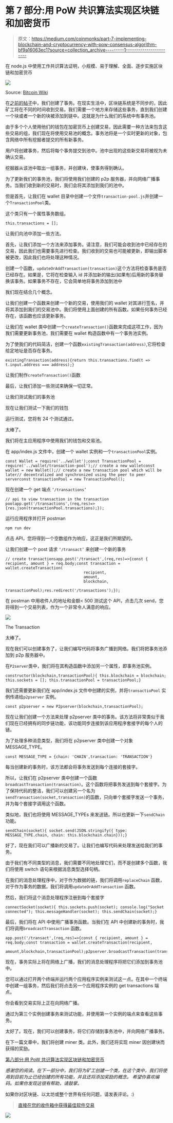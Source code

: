 # 第 7 部分:用 PoW 共识算法实现区块链和加密货币

> 原文：<https://medium.com/coinmonks/part-7-implementing-blockchain-and-cryptocurrency-with-pow-consensus-algorithm-bf9a16063ec1?source=collection_archive---------1----------------------->

在 node.js 中使用工作共识算法证明，小规模、易于理解、全面、逐步实施区块链和加密货币

![](img/ca1a2e2c4224dbbeb2b00eaca6e45a01.png)

Source: [Bitcoin Wiki](https://en.bitcoinwiki.org/wiki/Proof-of-work)

在[之前的帖子](/coinmonks/part-6-implementing-blockchain-and-cryptocurrency-with-pow-consensus-algorithm-87b274e86ce4)中，我们创建了事务。在现实生活中，区块链系统是不同步的，因此矿工将在不同的时间收到交易。我们需要一个地方来存储这些事务，直到我们创建一个块或者一个新的块被添加到链中。这就是为什么我们的系统中有事务池。

由于多个个人使用他们的钱包在加密货币上创建交易，因此需要一种方法来包含这些交易的组，我们现在将使用交易池的概念。事务池将是一个实时更新的对象，包含网络中所有挖掘者提交的所有新事务。

用户将创建事务，然后将每个事务提交到池中。池中出现的这些新交易将被视为未确认交易。

挖掘器从该池中取出一组事务，并创建块，使事务得到确认。

为了更新我们的事务池，我们将使用我们创建的 p2p 服务器，并向网络广播事务。当我们收到新的交易时，我们会将其添加到我们的池中。

但是首先，让我们在 wallet 目录中创建一个文件`transaction-pool.js`并创建一个`TransactionPool`类。

这个类只有一个属性事务数组。

```
this.transactions = [];
```

让我们向池中添加一些方法。

首先，让我们添加一个方法来添加事务。请注意，我们可能会收到池中已经存在的交易，因此我们也需要事先进行检查。我们收到的交易也可能被更新，即输出脚本被更改，因此我们也将处理这种情况。

创建一个函数，`updateOrAddTransaction(transaction)`这个方法将检查事务是否已经存在。如果是，它将在检查输入 id 并添加新的输出(如果有)后用新的事务替换该事务。如果事务不存在，它会简单地将事务添加到池中

我们现在结合几个概念。

让我们创建一个函数来创建一个新的交易，使用我们的 wallet 对其进行签名，并将其添加到我们的交易池中。我们将使用上面创建的所有函数。如果任何事务已经存在，该函数也应该更新事务。

让我们在 wallet 类中创建一个`createTransaction()`函数来完成这项工作，因为我们需要更新事务池，我们需要在 wallet 构造函数中有一个事务池实例。

为了使我们的代码简洁，创建一个函数`existingTransaction(address)`,它将检查给定地址是否存在事务。

```
existingTransaction(address){return this.transactions.find(t => t.input.address === address);}
```

让我们制作`createTransaction()`函数

最后，让我们添加一些测试来确保一切正常。

让我们测试我们的事务池

现在让我们测试一下我们的钱包

运行测试，您将有 24 个测试通过。

太棒了。

我们将在主应用程序中使用我们的钱包和交易池。

在 app/index.js 文件中，创建一个 wallet 实例和一个`transactionPool`实例。

```
const Wallet = require('../wallet');const TransactionPool = require('../wallet/transaction-pool');// create a new walletconst wallet = new Wallet();// create a new transaction pool which will be later// decentralized and synchronized using the peer to peer serverconst transactionPool = new TransactionPool();
```

现在创建一个 get 端点 `‘/transactions’`

```
// api to view transaction in the transaction poolapp.get('/transactions',(req,res)=>{res.json(transactionPool.transactions);});
```

运行应用程序并打开 postman

```
npm run dev
```

点击 API，您将得到一个空数组作为响应，这正是我们所期望的。

让我们创建一个 post 请求 `‘/transact’` 来创建一个新的事务

```
// create transactionsapp.post('/transact',(req,res)=>{const { recipient, amount } = req.body;const transaction = wallet.createTransaction(
                                  recipient,
                                  amount,
                                  blockchain,
                                  transactionPool);res.redirect('/transactions');});
```

在 postman 中用收件人的地址和金额< 500 测试这个 API，点击几次 send，您将得到一个交易列表，作为一个非常令人满意的响应。

![](img/e58a0ba2ca40d4da20adb1064e6a5fe2.png)

The Transaction

太棒了。

现在我们可以创建事务了，让我们编写代码将事务广播到网络。我们将把事务池添加到 p2p 服务器中。

在`P2server`类中，我们将在其构造函数中添加另一个属性，即事务池实例。

```
constructor(blockchain,transactionPool){ this.blockchain = blockchain; this.sockets = []; this.transactionPool = transactionPool;}
```

我们还需要更新我们在 app/index.js 文件中创建的实例，并将`transactioPool` 实例传递给`p2pserver` 实例。

```
const p2pserver = new P2pserver(blockchain,transactionPool);
```

现在让我们创建一个方法来处理 p2pserver 类中的事务。该方法将非常类似于我们现在已经拥有的同步链功能，该功能同步连接到该应用程序套接字的每个人的链。

为了处理多种消息类型，我们将在 p2pserver 类中创建一个对象 MESSAGE_TYPE。

```
const MESSAGE_TYPE = {chain: 'CHAIN',transaction: 'TRANSACTION'}
```

每当创建新的事务时，该方法都会将事务发送到每个连接的套接字。

所以，让我们在 p2pserver 类中创建一个函数`broadcastTransaction(transaction)`。这个函数将把事务发送到每个套接字。为了保持代码的整洁，我们可以创建另一个名为`sendTransaction(socket,transaction)`的函数，只向单个套接字发送一个事务，并为每个套接字调用这个函数。

类似地，我们也将使用 MESSAGE_TYPEs 来发送链。所以也更新一下`sendChain` 功能。

```
sendChain(socket){ socket.send(JSON.stringify({ type: MESSAGE_TYPE.chain, chain: this.blockchain.chain}));}
```

好了，现在我们可以广播新的交易了。让我们也编写代码来处理发送给我们的事务。

由于我们有不同类型的消息，我们需要不同地处理它们，而不是创建多个函数，我们将使用 switch 语句来根据消息类型选择句柄。

在我们的消息处理程序中，对于作为数据的链，我们将调用`replaceChain` 函数，对于作为事务的数据，我们将调用`updateOrAddTransaction` 函数。

然后，我们将这个消息处理程序注册到每个套接字

```
connectSocket(socket){ this.sockets.push(socket); console.log("Socket connected"); this.messageHandler(socket); this.sendChain(socket);}
```

最后，我们将在 API 中使用广播事务函数。当我们在 API 中创建新的事务时，我们将调用`broadcastTransaction` 函数。

```
app.post('/transact',(req,res)=>{const { recipient, amount } = req.body;const transaction = wallet.createTransaction(recipient,
            amount,blockchain,transactionPool);p2pserver.broadcastTransaction(transaction);res.redirect('/transactions');});
```

现在，事务实际上将在网络上广播，我们的消息处理程序将把它们添加到事务池中。

您可以通过打开两个终端并运行两个应用程序实例来测试这一点。在其中一个终端中创建一组事务，然后我们将点击另一个应用程序实例的 get transactions 端点。

你会看到交易实际上正在向网络广播。

通过为第三个实例创建事务来测试功能，并使用第一个实例的端点来查看这些事务。

太好了。现在，我们可以创建事务，将它们存储到事务池中，并向网络广播事务。

在下一篇文章中，我们将创建 miner 类。此外，我们还将实现 miner 因创建块而获得的奖励。

[第八部分:用 PoW 共识算法实现区块链和加密货币](/coinmonks/part-8-implementing-blockchain-and-cryptocurrency-with-pow-consensus-algorithm-74e839158f1b)

*感谢您的阅读。在下一部分中，我们将为矿工创建一个类，在这个类中，我们将使用到目前为止已经创建的所有功能，并且还将添加奖励的概念。* *希望你喜欢编码。如果你发现这很有帮助，请鼓掌。*

如果你对区块链、以太坊或整个世界有任何问题，请发表评论。:)

> [直接在您的收件箱中获得最佳软件交易](https://coincodecap.com/?utm_source=coinmonks)

[![](img/7c0b3dfdcbfea594cc0ae7d4f9bf6fcb.png)](https://coincodecap.com/?utm_source=coinmonks)